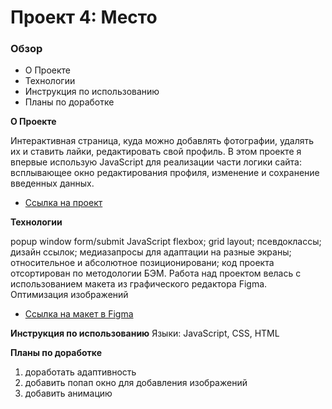# Проект 4: Место

### Обзор
* О Проекте
* Технологии
* Инструкция по использованию
* Планы по доработке

**О Проекте**

Интерактивная страница, куда можно добавлять фотографии, удалять их и ставить лайки, редактировать свой профиль. В этом проекте я впервые использую JavaScript для реализации части логики сайта: всплывающее окно редактирования профиля, изменение и сохранение введенных данных.

* [ Ссылка на проект](https://kristikbot.github.io/mesto/index.html)

**Технологии**

popup window
form/submit
JavaScript
flexbox;
grid layout;
псевдоклассы;
дизайн ссылок;
медиазапросы для адаптации на разные экраны;
относительное и абсолютное позиционировани;
код проекта отсортирован по методологии БЭМ.
Работа над проектом велась с использованием макета из графического редактора Figma.
Оптимизация изображений

* [Ссылка на макет в Figma](https://www.figma.com/file/StZjf8HnoeLdiXS7dYrLAh/JavaScript.-Sprint-4)

**Инструкция по использованию**
Языки: JavaScript, CSS, HTML

**Планы по доработке**
1. доработать адаптивность 
2. добавить попап окно для добавления изображений
3. добавить анимацию